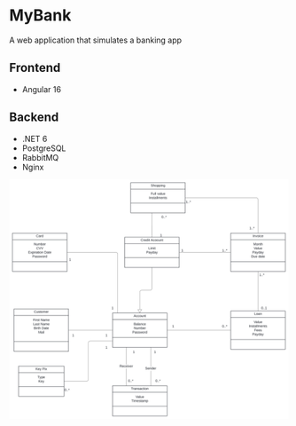 # MyBank
A web application that simulates a banking app

## Frontend
- Angular 16

## Backend
- .NET 6
- PostgreSQL
- RabbitMQ
- Nginx

![Modelo de domínio](./Docs/DomainModel.svg "Modelo de domínio")

